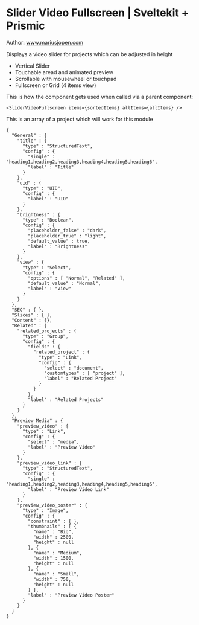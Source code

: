 # Slider Video Fullscreen | Sveltekit + Prismic
Author: www.mariusjopen.com

Displays a video slider for projects which can be adjusted in height
- Vertical Slider
- Touchable aread and animated preview
- Scrollable with mousewheel or touchpad
- Fullscreen or Grid (4 items view)

This is how the component gets used when called via a parent component:
````
<SliderVideoFullscreen items={sortedItems} allItems={allItems} />
````

This is an array of a project which will work for this module
````
{
  "General" : {
    "title" : {
      "type" : "StructuredText",
      "config" : {
        "single" : "heading1,heading2,heading3,heading4,heading5,heading6",
        "label" : "Title"
      }
    },
    "uid" : {
      "type" : "UID",
      "config" : {
        "label" : "UID"
      }
    },
    "brightness" : {
      "type" : "Boolean",
      "config" : {
        "placeholder_false" : "dark",
        "placeholder_true" : "light",
        "default_value" : true,
        "label" : "Brightness"
      }
    },
    "view" : {
      "type" : "Select",
      "config" : {
        "options" : [ "Normal", "Related" ],
        "default_value" : "Normal",
        "label" : "View"
      }
    }
  },
  "SEO" : { },
  "Slices" : { },
  "Content" : {},
  "Related" : {
    "related_projects" : {
      "type" : "Group",
      "config" : {
        "fields" : {
          "related_project" : {
            "type" : "Link",
            "config" : {
              "select" : "document",
              "customtypes" : [ "project" ],
              "label" : "Related Project"
            }
          }
        },
        "label" : "Related Projects"
      }
    }
  },
  "Preview Media" : {
    "preview_video" : {
      "type" : "Link",
      "config" : {
        "select" : "media",
        "label" : "Preview Video"
      }
    },
    "preview_video_link" : {
      "type" : "StructuredText",
      "config" : {
        "single" : "heading1,heading2,heading3,heading4,heading5,heading6",
        "label" : "Preview Video Link"
      }
    },
    "preview_video_poster" : {
      "type" : "Image",
      "config" : {
        "constraint" : { },
        "thumbnails" : [ {
          "name" : "Big",
          "width" : 2500,
          "height" : null
        }, {
          "name" : "Medium",
          "width" : 1500,
          "height" : null
        }, {
          "name" : "Small",
          "width" : 750,
          "height" : null
        } ],
        "label" : "Preview Video Poster"
      }
    }
  }
}
````